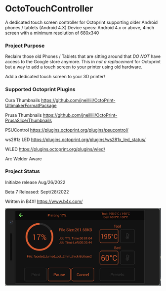 # OctoTouchController
A dedicated touch screen controller for Octoprint supporting older Android phones / tablets (Android 4.X) 
Device specs: Android 4.x or above, 4inch screen with a minimum resolution of 680x340

### Project Purpose
Reclaim those old Phones / Tablets that are sitting around that *DO NOT* have access to the Google store anymore. 
This in *not a replacement* for Octoprint but a way to add a touch screen to your printer using old hardware.

Add a dedicated touch screen to your 3D printer!

### Supported Octoprint Plugins
Cura Thumbnails		https://github.com/jneilliii/OctoPrint-UltimakerFormatPackage

Prusa Thumbnails	https://github.com/jneilliii/OctoPrint-PrusaSlicerThumbnails

PSUControl			https://plugins.octoprint.org/plugins/psucontrol/

ws281z LED			https://plugins.octoprint.org/plugins/ws281x_led_status/

WLED				https://plugins.octoprint.org/plugins/wled/

Arc Welder Aware

### Project Status
Initialze release Aug/26/2022

Beta 7 Released: Sept/28/2022

Written in B4X! https://www.b4x.com/

![](./github_pics/printing.jpg?raw=true "Printing")  
